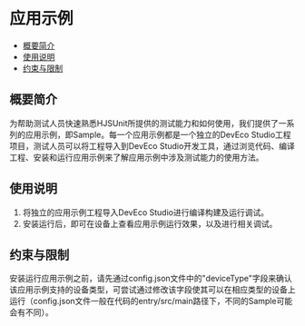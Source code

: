# 应用示例

-   [概要简介](#section_HJSUnit_001)
-   [使用说明](#section_HJSUnit_002)
-   [约束与限制](#section_HJSUnit_003)

## 概要简介<a name="section_HJSUnit_001"></a>

为帮助测试人员快速熟悉HJSUnit所提供的测试能力和如何使用，我们提供了一系列的应用示例，即Sample。每一个应用示例都是一个独立的DevEco Studio工程项目，测试人员可以将工程导入到DevEco Studio开发工具，通过浏览代码、编译工程、安装和运行应用示例来了解应用示例中涉及测试能力的使用方法。

## 使用说明<a name="section_HJSUnit_002"></a>

1.  将独立的应用示例工程导入DevEco Studio进行编译构建及运行调试。
2.  安装运行后，即可在设备上查看应用示例运行效果，以及进行相关调试。

## 约束与限制<a name="section_HJSUnit_003"></a>

安装运行应用示例之前，请先通过config.json文件中的"deviceType"字段来确认该应用示例支持的设备类型，可尝试通过修改该字段使其可以在相应类型的设备上运行（config.json文件一般在代码的entry/src/main路径下，不同的Sample可能会有不同）。